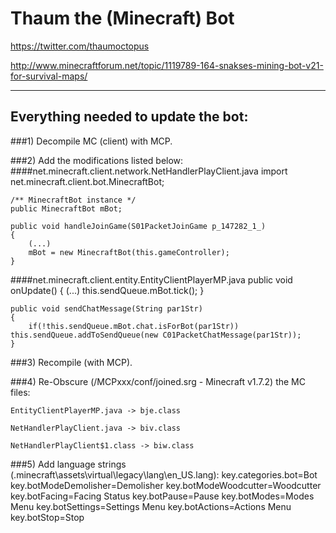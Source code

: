 Thaum the (Minecraft) Bot
=============
https://twitter.com/thaumoctopus

http://www.minecraftforum.net/topic/1119789-164-snakses-mining-bot-v21-for-survival-maps/


-------------------------------
Everything needed to update the bot:
-------------------------------
###1) Decompile MC (client) with MCP.

###2) Add the modifications listed below: 
####net.minecraft.client.network.NetHandlerPlayClient.java
    import net.minecraft.client.bot.MinecraftBot;
    
    /** MinecraftBot instance */
    public MinecraftBot mBot;

    public void handleJoinGame(S01PacketJoinGame p_147282_1_)
    {
        (...)
        mBot = new MinecraftBot(this.gameController);
    }
    
####net.minecraft.client.entity.EntityClientPlayerMP.java
    public void onUpdate()
    {
        (...)
        this.sendQueue.mBot.tick();
    }

    public void sendChatMessage(String par1Str)
    {
        if(!this.sendQueue.mBot.chat.isForBot(par1Str)) this.sendQueue.addToSendQueue(new C01PacketChatMessage(par1Str));
    }

###3) Recompile (with MCP).

###4) Re-Obscure (/MCPxxx/conf/joined.srg - Minecraft v1.7.2) the MC files:
    
    EntityClientPlayerMP.java -> bje.class
    
    NetHandlerPlayClient.java -> biv.class
    
    NetHandlerPlayClient$1.class -> biw.class

###5) Add language strings (.minecraft\assets\virtual\legacy\lang\en_US.lang):
    key.categories.bot=Bot
    key.botModeDemolisher=Demolisher
    key.botModeWoodcutter=Woodcutter
    key.botFacing=Facing Status
    key.botPause=Pause
    key.botModes=Modes Menu
    key.botSettings=Settings Menu
    key.botActions=Actions Menu
    key.botStop=Stop